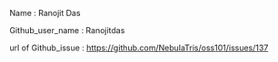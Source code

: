 Name : Ranojit Das

Github_user_name : Ranojitdas

url of Github_issue : https://github.com/NebulaTris/oss101/issues/137
